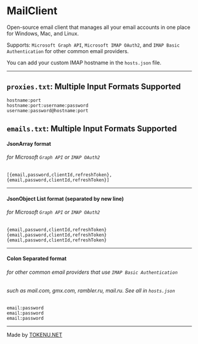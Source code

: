 # MailClient
Open-source email client that manages all your email accounts in one place for Windows, Mac, and Linux. 

Supports: `Microsoft Graph API`, `Microsoft IMAP OAuth2`, and `IMAP Basic Authentication` for other common email providers.

You can add your custom IMAP hostname in the `hosts.json` file.

---
## `proxies.txt`: Multiple Input Formats Supported
```
hostname:port
hostname:port:username:password
username:password@hostname:port

```
## `emails.txt`: Multiple Input Formats Supported
#### JsonArray format
###### for Microsoft `Graph API` or `IMAP OAuth2`
```
[{email,password,clientId,refreshToken}, {email,password,clientId,refreshToken}]
```
---
#### JsonObject List format (separated by new line)
###### for Microsoft `Graph API` or `IMAP OAuth2`
```
{email,password,clientId,refreshToken}
{email,password,clientId,refreshToken}
{email,password,clientId,refreshToken}
```
---
#### Colon Separated format
###### for other common email providers that use `IMAP Basic Authentication`
###### such as mail.com, gmx.com, rambler.ru, mail.ru. See all in `hosts.json`
```
email:password
email:password
email:password
```
---
Made by [TOKENU.NET](https://www.tokenu.net/?utm_source=github&utm_medium=MailClient)
